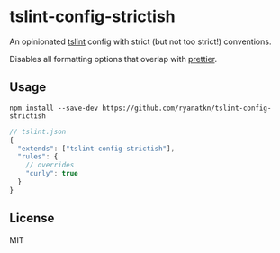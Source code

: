 # tslint-config-strictish

An opinionated [tslint](https://github.com/palantir/tslint)
config with strict (but not too strict!) conventions.

Disables all formatting options that overlap with [prettier](https://github.com/prettier/prettier).

## Usage
    npm install --save-dev https://github.com/ryanatkn/tslint-config-strictish

```javascript
// tslint.json
{
  "extends": ["tslint-config-strictish"],
  "rules": {
    // overrides
    "curly": true
  }
}
```

## License
MIT
